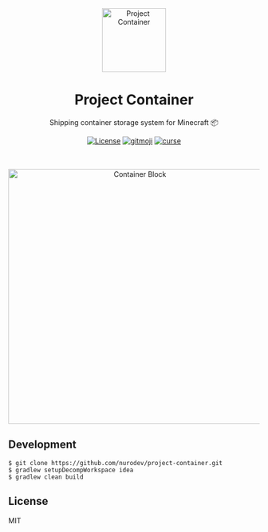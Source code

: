 <div align="center">

<a href="https://minecraft.curseforge.com/projects/Project-Container">
    <img alt="Project Container" width="128px" src="https://github.com/NuroDev/project-container/blob/master/src/main/resources/assets/projectcontainer/icon.png?raw=true" />
</a>

<h1> Project Container </h1>
<p> Shipping container storage system for Minecraft 📦 </p>

[![License](https://img.shields.io/badge/license-mit-blue.svg?longCache=true&style=for-the-badge)](http://www.gnu.org/licenses/) [![gitmoji](https://img.shields.io/badge/gitmoji-%20%F0%9F%98%9C%20%F0%9F%98%8D-FFDD67.svg?longCache=true&style=for-the-badge)](https://gitmoji.carloscuesta.me/) [![curse](https://img.shields.io/badge/curse-download-f26122.svg?longCache=true&style=for-the-badge)](https://minecraft.curseforge.com/projects/Project-Container)

<br />
<br />

<img alt='Container Block' width="512px" src="https://github.com/NuroDev/project-container/blob/master/screenshot.png?raw=true" />

</div>

## Development

```
$ git clone https://github.com/nurodev/project-container.git
$ gradlew setupDecompWorkspace idea
$ gradlew clean build
```

## License

MIT